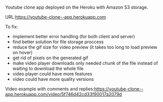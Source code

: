 Youtube clone app deployed on the Heroku with Amazon S3 storage.

URL:https://youtube-clone--app.herokuapp.com

To fix:
- implement better error handling (for both client and server)
- find better solution for file storage proccess
- reduce the gif size for video preview (it takes too long to load preview on hover)
- get rid of pixels on the generated gif
- make video player downloads only needed chunk of the file instead of waiting to download the whole file
- video player could have more features
- video could have more quality versions

Video example with comments and replies:https://youtube-clone--app.herokuapp.com/video/5f746d42cd33f90017a2079d
